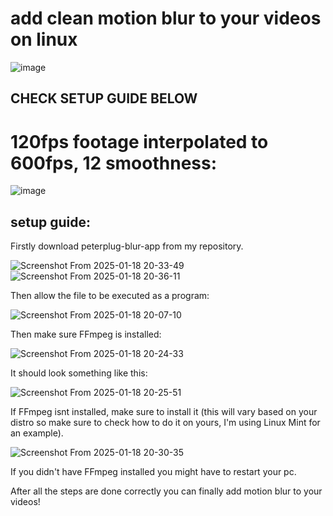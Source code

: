 # add clean motion blur to your videos on linux 

![image](https://github.com/user-attachments/assets/1c81dd02-7d43-45c6-931e-d14d227b729a)

## CHECK SETUP GUIDE BELOW

# 120fps footage interpolated to 600fps, 12 smoothness:

![image](https://github.com/user-attachments/assets/c42f31c8-aeee-4623-b3d3-51322bc562ac)




## setup guide:

Firstly download peterplug-blur-app from my repository.

![Screenshot From 2025-01-18 20-33-49](https://github.com/user-attachments/assets/4556569e-1861-4751-9e60-dacaea95b8a9)
![Screenshot From 2025-01-18 20-36-11](https://github.com/user-attachments/assets/b109af3c-8138-48e8-8afd-9ced454287f7)



Then allow the file to be executed as a program:

![Screenshot From 2025-01-18 20-07-10](https://github.com/user-attachments/assets/7de3b7e0-3f4f-47e5-8941-7785709b367c)



Then make sure FFmpeg is installed:

![Screenshot From 2025-01-18 20-24-33](https://github.com/user-attachments/assets/a266d905-2bea-4ab7-a87b-d58bd6d03483)



It should look something like this:

![Screenshot From 2025-01-18 20-25-51](https://github.com/user-attachments/assets/51167e4b-7b93-4500-a399-949640a43676)



If FFmpeg isnt installed, make sure to install it (this will vary based on your distro so make sure to check how to do it on yours, I'm using Linux Mint for an example).

![Screenshot From 2025-01-18 20-30-35](https://github.com/user-attachments/assets/9868f2d1-d490-4e41-bc1f-783413766d94)

If you didn't have FFmpeg installed you might have to restart your pc.

After all the steps are done correctly you can finally add motion blur to your videos!
